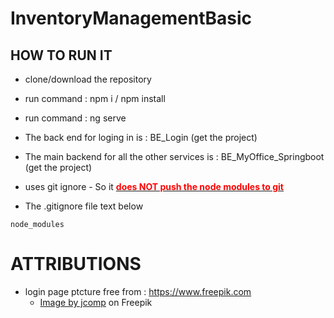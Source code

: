 # InventoryManagementBasic

## HOW TO RUN IT

- clone/download the repository
- run command : npm i / npm install
- run command : ng serve

- The back end for loging in is : BE_Login (get the project)
- The main backend for all the other services is :  BE_MyOffice_Springboot (get the project)

- uses git ignore - So it **<u><font color="red">does NOT push the node modules to git</font></u>** 
- The .gitignore file text below

```
node_modules

```

# ATTRIBUTIONS 
- login page ptcture free from : https://www.freepik.com
  - <a href="https://www.freepik.com/free-vector/global-data-security-personal-data-security-cyber-data-security-online-concept-illustration-internet-security-information-privacy-protection_12953630.htm#query=login&position=27&from_view=keyword&track=sph&uuid=c046591d-e9d2-43eb-b121-751229619bd0">Image by jcomp</a> on Freepik
